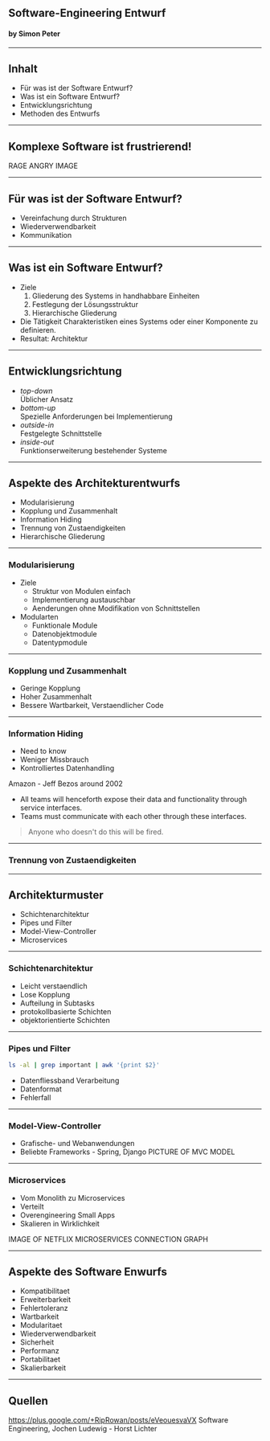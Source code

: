 ## Software-Engineering Entwurf
#### by Simon Peter

---

## Inhalt

  * Für was ist der Software Entwurf?
  * Was ist ein Software Entwurf?
  * Entwicklungsrichtung
  * Methoden des Entwurfs

---

## Komplexe Software ist frustrierend!

  RAGE ANGRY IMAGE

----

## Für was ist der Software Entwurf?

  * Vereinfachung durch Strukturen
  * Wiederverwendbarkeit
  * Kommunikation

---

## Was ist ein Software Entwurf?

  * Ziele
    1. Gliederung des Systems in handhabbare Einheiten
    1. Festlegung der Lösungsstruktur
    1. Hierarchische Gliederung
  * Die Tätigkeit Charakteristiken eines Systems oder einer Komponente zu definieren.
  * Resultat: Architektur

---

## Entwicklungsrichtung

  * <em>top-down</em><br>
    Üblicher Ansatz
  * <em>bottom-up</em><br>
    Spezielle Anforderungen bei Implementierung
  * <em>outside-in</em><br>
    Festgelegte Schnittstelle
  * <em>inside-out</em><br>
    Funktionserweiterung bestehender Systeme

---

## Aspekte des Architekturentwurfs

  * Modularisierung
  * Kopplung und Zusammenhalt
  * Information Hiding
  * Trennung von Zustaendigkeiten
  * Hierarchische Gliederung

----

### Modularisierung

  * Ziele
    * Struktur von Modulen einfach
    * Implementierung austauschbar
    * Aenderungen ohne Modifikation von Schnittstellen
  * Modularten
    * Funktionale Module
    * Datenobjektmodule
    * Datentypmodule

----

### Kopplung und Zusammenhalt

  * Geringe Kopplung
  * Hoher Zusammenhalt
  * Bessere Wartbarkeit, Verstaendlicher Code

----

### Information Hiding

  * Need to know
  * Weniger Missbrauch
  * Kontrolliertes Datenhandling

Amazon - Jeff Bezos around 2002
  * All teams will henceforth expose their data and functionality through service interfaces.
  * Teams must communicate with each other through these interfaces.

> Anyone who doesn't do this will be fired.

----

### Trennung von Zustaendigkeiten



---

## Architekturmuster

  * Schichtenarchitektur
  * Pipes und Filter
  * Model-View-Controller
  * Microservices

----

### Schichtenarchitektur

  * Leicht verstaendlich
  * Lose Kopplung
  * Aufteilung in Subtasks
  * protokollbasierte Schichten
  * objektorientierte Schichten

----

### Pipes und Filter

```bash
ls -al | grep important | awk '{print $2}'
```

  * Datenfliessband Verarbeitung
  * Datenformat
  * Fehlerfall

----

### Model-View-Controller

  * Grafische- und Webanwendungen
  * Beliebte Frameworks - Spring, Django
PICTURE OF MVC MODEL

----

### Microservices

  * Vom Monolith zu Microservices
  * Verteilt
  * Overengineering Small Apps
  * Skalieren in Wirklichkeit

IMAGE OF NETFLIX MICROSERVICES CONNECTION GRAPH

---

## Aspekte des Software Enwurfs

  * Kompatibilitaet
  * Erweiterbarkeit
  * Fehlertoleranz
  * Wartbarkeit
  * Modularitaet
  * Wiederverwendbarkeit
  * Sicherheit
  * Performanz
  * Portabilitaet
  * Skalierbarkeit

---

## Quellen

https://plus.google.com/+RipRowan/posts/eVeouesvaVX
Software Engineering, Jochen Ludewig - Horst Lichter
